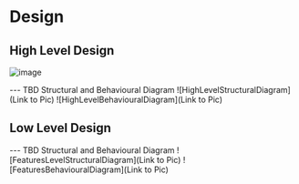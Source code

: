 # Design

## High Level Design 

![image](https://user-images.githubusercontent.com/78871033/111778847-5201d800-88db-11eb-9150-d5ea7c3208ad.png)


--- TBD Structural and Behavioural Diagram
![HighLevelStructuralDiagram](Link to Pic)
![HighLevelBehaviouralDiagram](Link to Pic)

## Low Level Design 

--- TBD Structural and Behavioural Diagram
![FeaturesLevelStructuralDiagram](Link to Pic)
![FeaturesBehaviouralDiagram](Link to Pic)
